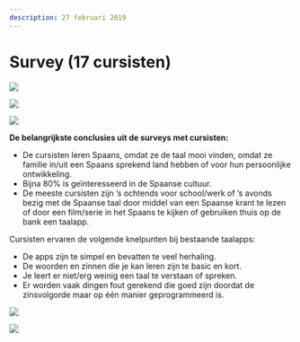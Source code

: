```yaml
---
description: 27 februari 2019
---
```


# Survey \(17 cursisten\)

![](../../.gitbook/assets/img_0876.jpg)

![](../../.gitbook/assets/scan-8-may-2019-1-1.jpg)

![](../../.gitbook/assets/scan-8-may-2019-2-1.jpg)

**De belangrijkste conclusies uit de surveys met cursisten:**

* De cursisten leren Spaans, omdat ze de taal mooi vinden, omdat ze familie in/uit een Spaans sprekend land hebben of voor hun persoonlijke ontwikkeling.
* Bijna 80% is geïnteresseerd in de Spaanse cultuur.
* De meeste cursisten zijn ’s ochtends voor school/werk of ’s avonds bezig met de Spaanse taal door middel van een Spaanse krant te lezen of door een film/serie in het Spaans te kijken of gebruiken thuis op de bank een taalapp.

Cursisten ervaren de volgende knelpunten bij bestaande taalapps:

* De apps zijn te simpel en bevatten te veel herhaling.
* De woorden en zinnen die je kan leren zijn te basic en kort. 
* Je leert er niet/erg weinig een taal te verstaan of spreken.
* Er worden vaak dingen fout gerekend die goed zijn doordat de zinsvolgorde maar op één manier geprogrammeerd is.

![](../../.gitbook/assets/scan-7-may-2019-4-17-1.jpg)

![](../../.gitbook/assets/scan-7-may-2019-4-16-1.jpg)

